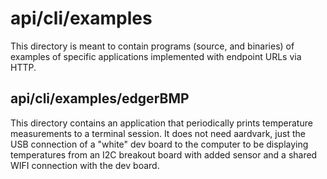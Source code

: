 # api/cli/examples
This directory is meant to contain programs (source, and binaries) of examples of specific applications implemented with endpoint URLs via HTTP.

## api/cli/examples/edgerBMP 
This directory contains an application that periodically prints temperature measurements to a terminal session. It does not need aardvark, just the USB connection of a "white" dev board to the computer to be displaying temperatures from an I2C breakout board with added sensor and a shared WIFI connection with the dev board.
